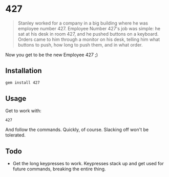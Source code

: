 # 427

> Stanley worked for a company in a big building where he was employee 
> number 427. Employee Number 427's job was simple: he sat at his desk in
> room 427, and he pushed buttons on a keyboard. Orders came to him 
> through a monitor on his desk, telling him what buttons to push, how 
> long to push them, and in what order.

Now you get to be the new Employee 427 ;)

## Installation

```bash
gem install 427
```

## Usage

Get to work with:

```
427
```

And follow the commands. Quickly, of course. Slacking off won't be tolerated.

## Todo

- Get the long keypresses to work. Keypresses stack up and get used for future commands, breaking the entire thing.
